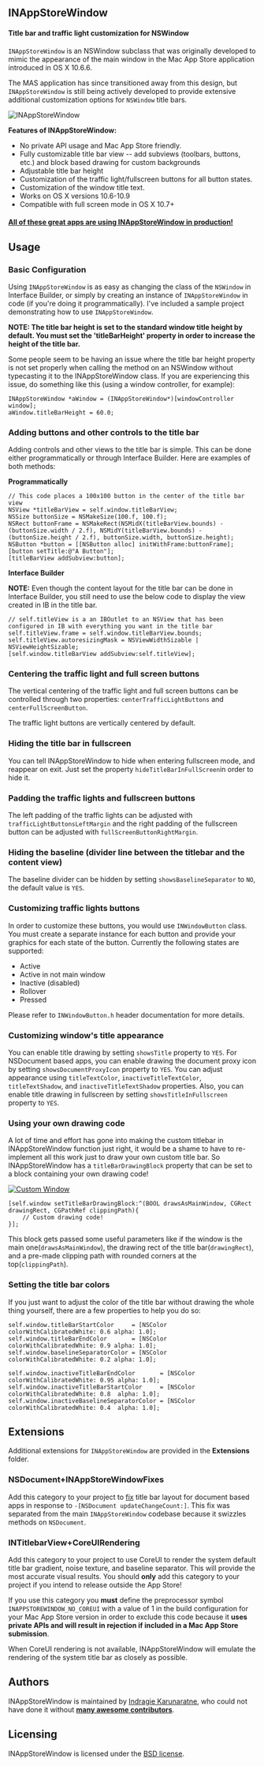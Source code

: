 ## INAppStoreWindow
#### Title bar and traffic light customization for NSWindow

`INAppStoreWindow` is an NSWindow subclass that was originally developed to mimic the appearance of the main window in the Mac App Store application introduced in OS X 10.6.6.

The MAS application has since transitioned away from this design, but `INAppStoreWindow` is still being actively developed to provide extensive additional customization options for `NSWindow` title bars.

![INAppStoreWindow](https://raw.github.com/indragiek/INAppStoreWindow/master/images/screenshot.png)

**Features of INAppStoreWindow:**

* No private API usage and Mac App Store friendly.
* Fully customizable title bar view -- add subviews (toolbars, buttons, etc.) and block based drawing for custom backgrounds
* Adjustable title bar height
* Customization of the traffic light/fullscreen buttons for all button states.
* Customization of the window title text.
* Works on OS X versions 10.6-10.9
* Compatible with full screen mode in OS X 10.7+


#### [All of these great apps are using INAppStoreWindow in production!](https://github.com/indragiek/INAppStoreWindow/wiki)


## Usage

### Basic Configuration

Using `INAppStoreWindow` is as easy as changing the class of the `NSWindow` in Interface Builder, or simply by creating an instance of `INAppStoreWindow` in code (if you're doing it programmatically). I've included a sample project demonstrating how to use `INAppStoreWindow`.

**NOTE: The title bar height is set to the standard window title height by default. You must set the 'titleBarHeight' property in order to increase the height of the title bar.**

Some people seem to be having an issue where the title bar height property is not set properly when calling the method on an NSWindow without typecasting it to the INAppStoreWindow class. If you are experiencing this issue, do something like this (using a window controller, for example):

``` obj-c
INAppStoreWindow *aWindow = (INAppStoreWindow*)[windowController window];
aWindow.titleBarHeight = 60.0;
```

### Adding buttons and other controls to the title bar

Adding controls and other views to the title bar is simple. This can be done either programmatically or through Interface Builder. Here are examples of both methods:

**Programmatically**

``` obj-c
// This code places a 100x100 button in the center of the title bar view
NSView *titleBarView = self.window.titleBarView;
NSSize buttonSize = NSMakeSize(100.f, 100.f);
NSRect buttonFrame = NSMakeRect(NSMidX(titleBarView.bounds) - (buttonSize.width / 2.f), NSMidY(titleBarView.bounds) - (buttonSize.height / 2.f), buttonSize.width, buttonSize.height);
NSButton *button = [[NSButton alloc] initWithFrame:buttonFrame];
[button setTitle:@"A Button"];
[titleBarView addSubview:button];
```

**Interface Builder**

**NOTE:** Even though the content layout for the title bar can be done in Interface Builder, you still need to use the below code to display the view created in IB in the title bar.

``` obj-c
// self.titleView is a an IBOutlet to an NSView that has been configured in IB with everything you want in the title bar
self.titleView.frame = self.window.titleBarView.bounds;
self.titleView.autoresizingMask = NSViewWidthSizable | NSViewHeightSizable;
[self.window.titleBarView addSubview:self.titleView];
```

### Centering the traffic light and full screen buttons

The vertical centering of the traffic light and full screen buttons can be controlled through two properties: `centerTrafficLightButtons` and `centerFullScreenButton`.

The traffic light buttons are vertically centered by default.

### Hiding the title bar in fullscreen

You can tell INAppStoreWindow to hide when entering fullscreen mode, and reappear on exit. Just set the property `hideTitleBarInFullScreen`in order to hide it.

### Padding the traffic lights and fullscreen buttons

The left padding of the traffic lights can be adjusted with `trafficLightButtonsLeftMargin` and the right padding of the fullscreen button can be adjusted with `fullScreenButtonRightMargin`.

### Hiding the baseline (divider line between the titlebar and the content view)

The baseline divider can be hidden by setting `showsBaselineSeparator` to `NO`, the default value is `YES`.

### Customizing traffic lights buttons

In order to customize these buttons, you would use `INWindowButton` class. You must create a separate instance for each button and provide your graphics for each state of the button. Currently the following states are supported:

* Active
* Active in not main window
* Inactive (disabled)
* Rollover
* Pressed

Please refer to `INWindowButton.h` header documentation for more details.

### Customizing window's title appearance

You can enable title drawing by setting `showsTitle` property to `YES`. For NSDocument based apps, you can enable drawing the document proxy icon by setting `showsDocumentProxyIcon` property to `YES`. You can adjust appearance using `titleTextColor`, `inactiveTitleTextColor`, `titleTextShadow`, and `inactiveTitleTextShadow` properties. Also, you can enable title drawing in fullscreen by setting `showsTitleInFullscreen` property to `YES`.

### Using your own drawing code

A lot of time and effort has gone into making the custom titlebar in INAppStoreWindow function just right, it would be a shame to have to re-implement all this work just to draw your own custom title bar. So INAppStoreWindow has a `titleBarDrawingBlock` property that can be set to a block containing your own drawing code!

[![Custom Window](https://raw.github.com/indragiek/INAppStoreWindow/master/images/custom-window.png)](http://dribbble.com/shots/541256-Notepad-App-Mockup)

```obj-c
[self.window setTitleBarDrawingBlock:^(BOOL drawsAsMainWindow, CGRect drawingRect, CGPathRef clippingPath){
    // Custom drawing code!    
}];
```

This block gets passed some useful parameters like if the window is the main one(`drawsAsMainWindow`), the drawing rect of the title bar(`drawingRect`), and a pre-made clipping path with rounded corners at the top(`clippingPath`).

### Setting the title bar colors

If you just want to adjust the color of the title bar without drawing the whole thing yourself, there are a few properties to help you do so:

```obj-c
self.window.titleBarStartColor     = [NSColor colorWithCalibratedWhite: 0.6 alpha: 1.0];
self.window.titleBarEndColor       = [NSColor colorWithCalibratedWhite: 0.9 alpha: 1.0];
self.window.baselineSeparatorColor = [NSColor colorWithCalibratedWhite: 0.2 alpha: 1.0];

self.window.inactiveTitleBarEndColor       = [NSColor colorWithCalibratedWhite: 0.95 alpha: 1.0];
self.window.inactiveTitleBarStartColor     = [NSColor colorWithCalibratedWhite: 0.8  alpha: 1.0];
self.window.inactiveBaselineSeparatorColor = [NSColor colorWithCalibratedWhite: 0.4  alpha: 1.0];
```
## Extensions

Additional extensions for `INAppStoreWindow` are provided in the **Extensions** folder. 

### NSDocument+INAppStoreWindowFixes

Add this category to your project to [fix](https://github.com/indragiek/INAppStoreWindow/issues/91) title bar layout for document based apps in response to `-[NSDocument updateChangeCount:]`. This fix was separated from the main `INAppStoreWindow` codebase because it swizzles methods on `NSDocument`.

### INTitlebarView+CoreUIRendering

Add this category to your project to use CoreUI to render the system default title bar gradient, noise texture, and baseline separator. This will provide the most accurate visual results. You should **only** add this category to your project if you intend to release outside the App Store!

If you use this category you **must** define the preprocessor symbol `INAPPSTOREWINDOW_NO_COREUI` with a value of 1 in the build configuration for your Mac App Store version in order to exclude this code because it **uses private APIs and will result in rejection if included in a Mac App Store submission**.

When CoreUI rendering is not available, INAppStoreWindow will emulate the rendering of the system title bar as closely as possible.

## Authors

INAppStoreWindow is maintained by [Indragie Karunaratne](http://indragie.com), who could not have done it without [**many awesome contributors**](https://github.com/indragiek/INAppStoreWindow/contributors).

## Licensing

INAppStoreWindow is licensed under the [BSD license](http://www.opensource.org/licenses/bsd-license.php).
